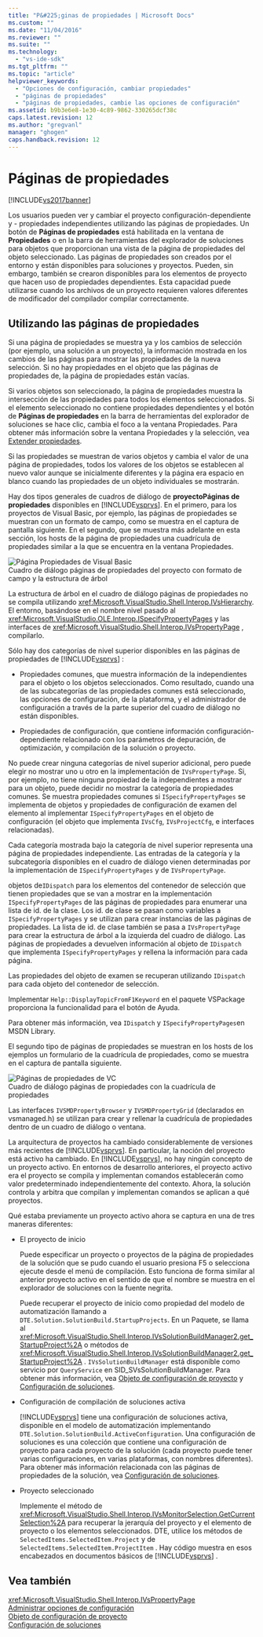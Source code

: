 ```yaml
---
title: "P&#225;ginas de propiedades | Microsoft Docs"
ms.custom: ""
ms.date: "11/04/2016"
ms.reviewer: ""
ms.suite: ""
ms.technology: 
  - "vs-ide-sdk"
ms.tgt_pltfrm: ""
ms.topic: "article"
helpviewer_keywords: 
  - "Opciones de configuración, cambiar propiedades"
  - "páginas de propiedades"
  - "páginas de propiedades, cambie las opciones de configuración"
ms.assetid: b9b3e6e8-1e30-4c89-9862-330265dcf38c
caps.latest.revision: 12
ms.author: "gregvanl"
manager: "ghogen"
caps.handback.revision: 12
---
```

# P&#225;ginas de propiedades
[!INCLUDE[vs2017banner](../../code-quality/includes/vs2017banner.md)]

Los usuarios pueden ver y cambiar el proyecto configuración\-dependiente y \- propiedades independientes utilizando las páginas de propiedades.  Un botón de **Páginas de propiedades** está habilitada en la ventana de **Propiedades** o en la barra de herramientas del explorador de soluciones para objetos que proporcionan una vista de la página de propiedades del objeto seleccionado.  Las páginas de propiedades son creados por el entorno y están disponibles para soluciones y proyectos.  Pueden, sin embargo, también se crearon disponibles para los elementos de proyecto que hacen uso de propiedades dependientes.  Esta capacidad puede utilizarse cuando los archivos de un proyecto requieren valores diferentes de modificador del compilador compilar correctamente.  
  
## Utilizando las páginas de propiedades  
 Si una página de propiedades se muestra ya y los cambios de selección \(por ejemplo, una solución a un proyecto\), la información mostrada en los cambios de las páginas para mostrar las propiedades de la nueva selección.  Si no hay propiedades en el objeto que las páginas de propiedades de, la página de propiedades están vacías.  
  
 Si varios objetos son seleccionado, la página de propiedades muestra la intersección de las propiedades para todos los elementos seleccionados.  Si el elemento seleccionado no contiene propiedades dependientes y el botón de **Páginas de propiedades** en la barra de herramientas del explorador de soluciones se hace clic, cambia el foco a la ventana Propiedades.  Para obtener más información sobre la ventana Propiedades y la selección, vea [Extender propiedades](../../extensibility/internals/extending-properties.md).  
  
 Si las propiedades se muestran de varios objetos y cambia el valor de una página de propiedades, todos los valores de los objetos se establecen al nuevo valor aunque se inicialmente diferentes y la página era espacio en blanco cuando las propiedades de un objeto individuales se mostrarán.  
  
 Hay dos tipos generales de cuadros de diálogo de **proyectoPáginas de propiedades** disponibles en [!INCLUDE[vsprvs](../../code-quality/includes/vsprvs_md.md)].  En el primero, para los proyectos de Visual Basic, por ejemplo, las páginas de propiedades se muestran con un formato de campo, como se muestra en el captura de pantalla siguiente.  En el segundo, que se muestra más adelante en esta sección, los hosts de la página de propiedades una cuadrícula de propiedades similar a la que se encuentra en la ventana Propiedades.  
  
 ![Página Propiedades de Visual Basic](~/docs/extensibility/internals/media/vsvbproppages.gif "vsVBPropPages")  
Cuadro de diálogo páginas de propiedades del proyecto con formato de campo y la estructura de árbol  
  
 La estructura de árbol en el cuadro de diálogo páginas de propiedades no se compila utilizando <xref:Microsoft.VisualStudio.Shell.Interop.IVsHierarchy>.  El entorno, basándose en el nombre nivel pasado al <xref:Microsoft.VisualStudio.OLE.Interop.ISpecifyPropertyPages> y las interfaces de <xref:Microsoft.VisualStudio.Shell.Interop.IVsPropertyPage> , compilarlo.  
  
 Sólo hay dos categorías de nivel superior disponibles en las páginas de propiedades de [!INCLUDE[vsprvs](../../code-quality/includes/vsprvs_md.md)] :  
  
-   Propiedades comunes, que muestra información de la independientes para el objeto o los objetos seleccionados.  Como resultado, cuando una de las subcategorías de las propiedades comunes está seleccionado, las opciones de configuración, de la plataforma, y el administrador de configuración a través de la parte superior del cuadro de diálogo no están disponibles.  
  
-   Propiedades de configuración, que contiene información configuración\-dependiente relacionado con los parámetros de depuración, de optimización, y compilación de la solución o proyecto.  
  
 No puede crear ninguna categorías de nivel superior adicional, pero puede elegir no mostrar uno u otro en la implementación de `IVsPropertyPage`.  Si, por ejemplo, no tiene ninguna propiedad de la independientes a mostrar para un objeto, puede decidir no mostrar la categoría de propiedades comunes.  Se muestra propiedades comunes si `ISpecifyPropertyPages` se implementa de objetos y propiedades de configuración de examen del elemento al implementar `ISpecifyPropertyPages` en el objeto de configuración \(el objeto que implementa `IVsCfg`, `IVsProjectCfg`, e interfaces relacionadas\).  
  
 Cada categoría mostrada bajo la categoría de nivel superior representa una página de propiedades independiente.  Las entradas de la categoría y la subcategoría disponibles en el cuadro de diálogo vienen determinadas por la implementación de `ISpecifyPropertyPages` y de `IVsPropertyPage`.  
  
 objetos de`IDispatch` para los elementos del contenedor de selección que tienen propiedades que se van a mostrar en la implementación `ISpecifyPropertyPages` de las páginas de propiedades para enumerar una lista de id. de la clase.  Los id. de clase se pasan como variables a `ISpecifyPropertyPages` y se utilizan para crear instancias de las páginas de propiedades.  La lista de id. de clase también se pasa a `IVsPropertyPage` para crear la estructura de árbol a la izquierda del cuadro de diálogo.  Las páginas de propiedades a devuelven información al objeto de `IDispatch` que implementa `ISpecifyPropertyPages` y rellena la información para cada página.  
  
 Las propiedades del objeto de examen se recuperan utilizando `IDispatch` para cada objeto del contenedor de selección.  
  
 Implementar `Help::DisplayTopicFromF1Keyword` en el paquete VSPackage proporciona la funcionalidad para el botón de Ayuda.  
  
 Para obtener más información, vea `IDispatch` y `ISpecifyPropertyPages`en MSDN Library.  
  
 El segundo tipo de páginas de propiedades se muestran en los hosts de los ejemplos un formulario de la cuadrícula de propiedades, como se muestra en el captura de pantalla siguiente.  
  
 ![Páginas de propiedades de VC](~/docs/extensibility/internals/media/vsvcproppages.gif "vsVCPropPages")  
Cuadro de diálogo páginas de propiedades con la cuadrícula de propiedades  
  
 Las interfaces `IVSMDPropertyBrowser` y `IVSMDPropertyGrid` \(declarados en vsmanaged.h\) se utilizan para crear y rellenar la cuadrícula de propiedades dentro de un cuadro de diálogo o ventana.  
  
 La arquitectura de proyectos ha cambiado considerablemente de versiones más recientes de [!INCLUDE[vsprvs](../../code-quality/includes/vsprvs_md.md)].  En particular, la noción del proyecto está activo ha cambiado.  En [!INCLUDE[vsprvs](../../code-quality/includes/vsprvs_md.md)], no hay ningún concepto de un proyecto activo.  En entornos de desarrollo anteriores, el proyecto activo era el proyecto se compila y implementan comandos establecerán como valor predeterminado independientemente del contexto.  Ahora, la solución controla y arbitra que compilan y implementan comandos se aplican a qué proyectos.  
  
 Qué estaba previamente un proyecto activo ahora se captura en una de tres maneras diferentes:  
  
-   El proyecto de inicio  
  
     Puede especificar un proyecto o proyectos de la página de propiedades de la solución que se pudo cuando el usuario presiona F5 o selecciona ejecute desde el menú de compilación.  Esto funciona de forma similar al anterior proyecto activo en el sentido de que el nombre se muestra en el explorador de soluciones con la fuente negrita.  
  
     Puede recuperar el proyecto de inicio como propiedad del modelo de automatización llamando a `DTE.Solution.SolutionBuild.StartupProjects`.  En un Paquete, se llama al <xref:Microsoft.VisualStudio.Shell.Interop.IVsSolutionBuildManager2.get_StartupProject%2A> o métodos de <xref:Microsoft.VisualStudio.Shell.Interop.IVsSolutionBuildManager2.get_StartupProject%2A> .  `IVsSolutionBuildManager` está disponible como servicio por `QueryService` en SID\_SVsSolutionBuildManager.  Para obtener más información, vea [Objeto de configuración de proyecto](../../extensibility/internals/project-configuration-object.md) y [Configuración de soluciones](../../extensibility/internals/solution-configuration.md).  
  
-   Configuración de compilación de soluciones activa  
  
     [!INCLUDE[vsprvs](../../code-quality/includes/vsprvs_md.md)] tiene una configuración de soluciones activa, disponible en el modelo de automatización implementando `DTE.Solution.SolutionBuild.ActiveConfiguration`.  Una configuración de soluciones es una colección que contiene una configuración de proyecto para cada proyecto de la solución \(cada proyecto puede tener varias configuraciones, en varias plataformas, con nombres diferentes\).  Para obtener más información relacionada con las páginas de propiedades de la solución, vea [Configuración de soluciones](../../extensibility/internals/solution-configuration.md).  
  
-   Proyecto seleccionado  
  
     Implemente el método de <xref:Microsoft.VisualStudio.Shell.Interop.IVsMonitorSelection.GetCurrentSelection%2A> para recuperar la jerarquía del proyecto y el elemento de proyecto o los elementos seleccionados.  DTE, utilice los métodos de `SelectedItems.SelectedItem.Project` y de `SelectedItems.SelectedItem.ProjectItem` .  Hay código muestra en esos encabezados en documentos básicos de [!INCLUDE[vsprvs](../../code-quality/includes/vsprvs_md.md)] .  
  
## Vea también  
 <xref:Microsoft.VisualStudio.Shell.Interop.IVsPropertyPage>   
 [Administrar opciones de configuración](../../extensibility/internals/managing-configuration-options.md)   
 [Objeto de configuración de proyecto](../../extensibility/internals/project-configuration-object.md)   
 [Configuración de soluciones](../../extensibility/internals/solution-configuration.md)